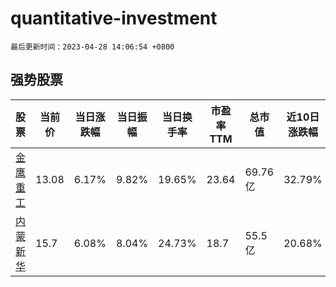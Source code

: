 # quantitative-investment

`最后更新时间：2023-04-28 14:06:54 +0800`

## 强势股票

|股票|当前价|当日涨跌幅|当日振幅|当日换手率|市盈率TTM|总市值|近10日涨跌幅|
|----|----|----|----|----|----|----|----|
|[金鹰重工](https://xueqiu.com/S/SZ301048)|13.08|6.17%|9.82%|19.65%|23.64|69.76亿|32.79%|
|[内蒙新华](https://xueqiu.com/S/SH603230)|15.7|6.08%|8.04%|24.73%|18.7|55.5亿|20.68%|

